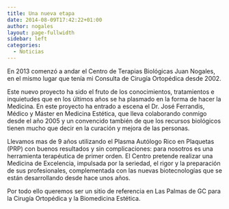 ```yaml
---
title: Una nueva etapa
date: 2014-08-09T17:42:22+01:00
author: nogales
layout: page-fullwidth
sidebar: left
categories:
  - Noticias
---
```

En 2013 comenzó a andar el Centro de Terapias Biológicas Juan Nogales, en el mismo lugar que tenía mi Consulta de Cirugía Ortopédica desde 2002. 

Este nuevo proyecto ha sido el fruto de los conocimientos, tratamientos e inquietudes que en los últimos años se ha plasmado en la forma de hacer la Medicina. En este proyecto ha entrado a escena el Dr. José Ferrandis, Médico y Máster en Medicina Estética, que lleva colaborando conmigo desde el año 2005 y un convencido también de que los recursos biológicos tienen mucho que decir en la curación y mejora de las personas. 

Llevamos mas de 9 años utilizando el Plasma Autólogo Rico en Plaquetas (PRP) con buenos resultados y sin complicaciones: para nosotros es una herramienta terapéutica de primer orden. El Centro pretende realizar una Medicina de Excelencia, impulsada por la seriedad, el rigor y la preparación de sus profesionales, complementada con las nuevas biotecnologías que se están desarrollando desde hace unos años.  

Por todo ello queremos ser un sitio de referencia en Las Palmas de GC para la Cirugía Ortopédica y la Biomedicina Estética.
